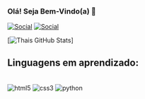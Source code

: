 
### Olá! Seja Bem-Vindo(a) 👾

[![Social](https://img.shields.io/badge/Instagram-E4405F?style=for-the-badge&logo=instagram&logoColor=white)](https://www.instagram.com/sthais.m)
[![Social](https://img.shields.io/badge/Facebook-1877F2?style=for-the-badge&logo=facebook&logoColor=white)](https://www.facebook.com/thais.motta.94695)

[![Thais GitHub Stats](https://github-readme-stats.vercel.app/api?username=ThaisMit&show_icons=true&theme=radical)]

## Linguagens em aprendizado:

<div style="display: inline_block"><br/>
  <img align="center" alt="html5" src="https://img.shields.io/badge/HTML5-E34F26?style=for-the-badge&logo=html5&logoColor=white" />
  <img align="center" alt="css3" src="https://img.shields.io/badge/CSS3-1572B6?style=for-the-badge&logo=css3&logoColor=white" />
  <img align="center" alt="python" src="https://img.shields.io/badge/Python-14354C?style=for-the-badge&logo=python&logoColor=white" />
</div>
